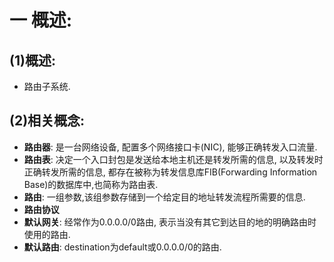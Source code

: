 # 一 概述:
## (1)概述:
- 路由子系统.

## (2)相关概念:
- **路由器**: 是一台网络设备, 配置多个网络接口卡(NIC), 能够正确转发入口流量.
- **路由表**: 决定一个入口封包是发送给本地主机还是转发所需的信息, 以及转发时正确转发所需的信息, 都存在被称为转发信息库FIB(Forwarding Information Base)的数据库中,也简称为路由表.
- **路由**: 一组参数,该组参数存储到一个给定目的地址转发流程所需要的信息.
- **路由协议**
- **默认网关**: 经常作为0.0.0.0/0路由, 表示当没有其它到达目的地的明确路由时使用的路由.
- **默认路由**: destination为default或0.0.0.0/0的路由.
